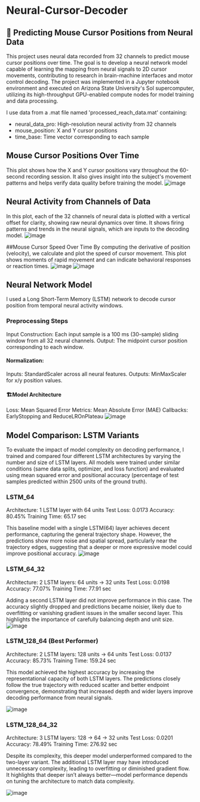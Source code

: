# Neural-Cursor-Decoder

## 🧠 Predicting Mouse Cursor Positions from Neural Data
This project uses neural data recorded from 32 channels to predict mouse cursor positions over time. The goal is to develop a neural network model capable of learning the mapping from neural signals to 2D cursor movements, contributing to research in brain-machine interfaces and motor control decoding.
The project was implemented in a Jupyter notebook environment and executed on Arizona State University's Sol supercomputer, utilizing its high-throughput GPU-enabled compute nodes for model training and data processing.


I use data from a .mat file named 'processed_reach_data.mat' containing:

- neural_data_pro: High-resolution neural activity from 32 channels
- mouse_position: X and Y cursor positions
- time_base: Time vector corresponding to each sample


## Mouse Cursor Positions Over Time
This plot shows how the X and Y cursor positions vary throughout the 60-second recording session. It also gives insight into the subject's movement patterns and helps verify data quality before training the model.
![image](https://github.com/tracyaobeng/Neural-Cursor-Decoder/blob/main/mouse_cursor_position.png)

## Neural Activity from Channels of Data
In this plot, each of the 32 channels of neural data is plotted with a vertical offset for clarity, showing raw neural dynamics over time.
It shows firing patterns and trends in the neural signals, which are inputs to the decoding model.
![image](https://github.com/tracyaobeng/Neural-Cursor-Decoder/blob/main/neural_activity_channels.png)

##Mouse Cursor Speed Over Time
By computing the derivative of position (velocity), we calculate and plot the speed of cursor movement.
This plot shows moments of rapid movement and can indicate behavioral responses or reaction times.
![image](https://github.com/tracyaobeng/Neural-Cursor-Decoder/blob/main/mouse_cursor_speed.png)
![image](https://github.com/tracyaobeng/Neural-Cursor-Decoder/blob/main/neural_input_window.png)

## Neural Network Model
I used a Long Short-Term Memory (LSTM) network to decode cursor position from temporal neural activity windows.

### Preprocessing Steps
Input Construction: Each input sample is a 100 ms (30-sample) sliding window from all 32 neural channels.
Output: The midpoint cursor position corresponding to each window.
#### Normalization:
Inputs: StandardScaler across all neural features.
Outputs: MinMaxScaler for x/y position values.
####  🏗️Model Architecture
Loss: Mean Squared Error
Metrics: Mean Absolute Error (MAE)
Callbacks: EarlyStopping and ReduceLROnPlateau
![image](https://github.com/tracyaobeng/Neural-Cursor-Decoder/blob/main/predicted_true_main.png)



## Model Comparison: LSTM Variants
To evaluate the impact of model complexity on decoding performance, I trained and compared four different LSTM architectures by varying the number and size of LSTM layers. All models were trained under similar conditions (same data splits, optimizer, and loss function) and evaluated using mean squared error and positional accuracy (percentage of test samples predicted within 2500 units of the ground truth).

### LSTM_64
Architecture: 1 LSTM layer with 64 units
Test Loss: 0.0173
Accuracy: 80.45%
Training Time: 65.17 sec

This baseline model with a single LSTM(64) layer achieves decent performance, capturing the general trajectory shape. However, the predictions show more noise and spatial spread, particularly near the trajectory edges, suggesting that a deeper or more expressive model could improve positional accuracy.
![image](https://github.com/tracyaobeng/Neural-Cursor-Decoder/blob/main/LSTM_64.png)

### LSTM_64_32
Architecture: 2 LSTM layers: 64 units → 32 units
Test Loss: 0.0198
Accuracy: 77.07%
Training Time: 77.91 sec

Adding a second LSTM layer did not improve performance in this case. The accuracy slightly dropped and predictions became noisier, likely due to overfitting or vanishing gradient issues in the smaller second layer. This highlights the importance of carefully balancing depth and unit size.
![image](https://github.com/tracyaobeng/Neural-Cursor-Decoder/blob/main/LSTM_64_32.png)

### LSTM_128_64 (Best Performer)
Architecture: 2 LSTM layers: 128 units → 64 units
Test Loss: 0.0137
Accuracy: 85.73%
Training Time: 159.24 sec

This model achieved the highest accuracy by increasing the representational capacity of both LSTM layers. The predictions closely follow the true trajectory with reduced scatter and better endpoint convergence, demonstrating that increased depth and wider layers improve decoding performance from neural signals.

![image](https://github.com/tracyaobeng/Neural-Cursor-Decoder/blob/main/LSTM_128_64.png)

### LSTM_128_64_32
Architecture: 3 LSTM layers: 128 → 64 → 32 units
Test Loss: 0.0201
Accuracy: 78.49%
Training Time: 276.92 sec

Despite its complexity, this deeper model underperformed compared to the two-layer variant. The additional LSTM layer may have introduced unnecessary complexity, leading to overfitting or diminished gradient flow. It highlights that deeper isn’t always better—model performance depends on tuning the architecture to match data complexity.

![image](https://github.com/tracyaobeng/Neural-Cursor-Decoder/blob/main/LSTM_128_64_32.png)
